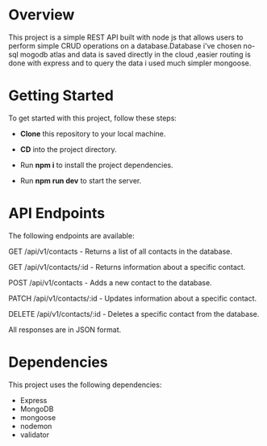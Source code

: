 
# Overview
This project is a simple REST API built with node js that allows users to perform simple CRUD operations on a database.Database i've chosen no-sql mogodb atlas and data is saved directly in the cloud ,easier routing is done with express and 
 to query the data i used much simpler mongoose.
 
# Getting Started
To get started with this project, follow these steps:


- **Clone** this repository to your local machine.

- **CD** into the project directory.

- Run **npm i** to install the project dependencies.

- Run **npm run dev** to start the server.


# API Endpoints
The following endpoints are available:

GET /api/v1/contacts - Returns a list of all contacts in the database.

GET /api/v1/contacts/:id - Returns information about a specific contact.

POST /api/v1/contacts - Adds a new contact to the database.

PATCH /api/v1/contacts/:id - Updates information about a specific contact.

DELETE /api/v1/contacts/:id - Deletes a specific contact from the database.

All responses are in JSON format.

# Dependencies
This project uses the following dependencies:

- Express
- MongoDB
- mongoose
- nodemon
- validator
